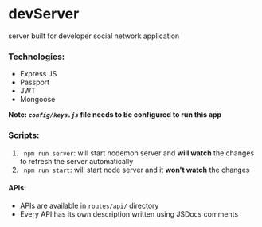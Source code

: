 # devServer
server built for developer social network application

### Technologies:
- Express JS
- Passport
- JWT
- Mongoose

**Note: *`config/keys.js`* file needs to be configured to run this app**

### Scripts:
1. ``` npm run server```: will start nodemon server and **will watch** the changes to refresh the server automatically
2. ``` npm run start```: will start node server and it **won't watch** the changes

#### APIs:
- APIs are available in `routes/api/` directory
- Every API has its own description written using JSDocs comments
